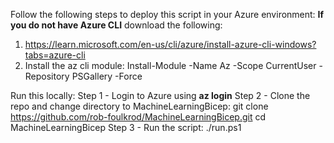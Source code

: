 Follow the following steps to deploy this script in your Azure environment:
**If you do not have Azure CLI** download the following:
1. https://learn.microsoft.com/en-us/cli/azure/install-azure-cli-windows?tabs=azure-cli
2. Install the az cli module: Install-Module -Name Az -Scope CurrentUser -Repository PSGallery -Force

Run this locally:
Step 1 - Login to Azure using **az login**
Step 2 - Clone the repo and change directory to MachineLearningBicep:
git clone https://github.com/rob-foulkrod/MachineLearningBicep.git
cd MachineLearningBicep
Step 3 - Run the script:
./run.ps1

